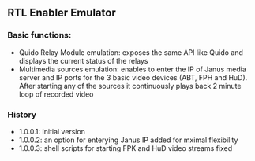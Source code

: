 ## RTL Enabler Emulator

### Basic functions:
  - Quido Relay Module emulation: exposes the same API like Quido and displays the current status of the relays
  - Multimedia sources emulation: enables to enter the IP of Janus media server and IP ports for the 3 basic video devices (ABT, FPH and HuD). After starting any of the sources it continuously plays back 2 minute loop of recorded video


### History
  - 1.0.0.1: Initial version
  - 1.0.0.2: an option for enterying Janus IP added for mximal flexibility
  - 1.0.0.3: shell scripts for starting FPK and HuD video streams fixed
